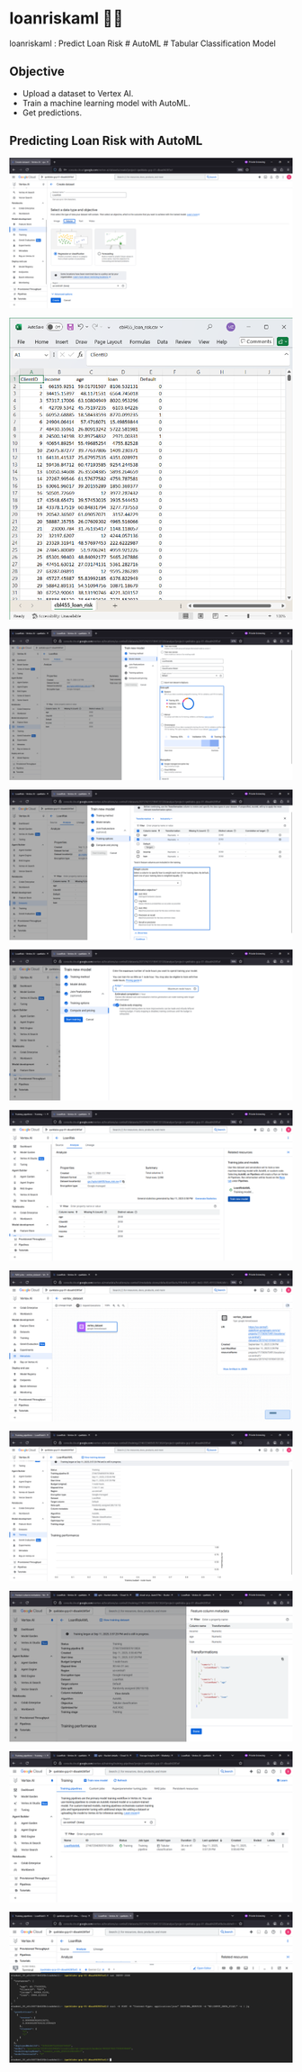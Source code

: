 # loanriskaml 💸🦹
loanriskaml : Predict Loan Risk # AutoML # Tabular Classification Model

## Objective
- Upload a dataset to Vertex AI.
- Train a machine learning model with AutoML.
- Get predictions.


## Predicting Loan Risk with AutoML


![loanriskaml001.png](./media/loanriskaml001.png)

![loanriskaml002.png](./media/loanriskaml002.png)

![loanriskaml003.png](./media/loanriskaml003.png)

![loanriskaml004.png](./media/loanriskaml004.png)

![loanriskaml005.png](./media/loanriskaml005.png)

![loanriskaml006.png](./media/loanriskaml006.png)

![loanriskaml007.png](./media/loanriskaml007.png)

![loanriskaml008.png](./media/loanriskaml008.png)

![loanriskaml009.png](./media/loanriskaml009.png)

![loanriskaml010.png](./media/loanriskaml010.png)

![loanriskaml011.png](./media/loanriskaml011.png)

